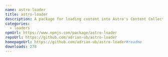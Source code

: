 ```yaml
---
name: astro-loader
title: astro-loader
description: A package for loading content into Astro's Content Collection API
categories:
  - loaders
npmUrl: https://www.npmjs.com/package/astro-loader
repoUrl: https://github.com/adrian-ub/astro-loader
homepageUrl: https://github.com/adrian-ub/astro-loader#readme
downloads: 278
---
```

